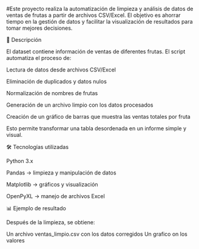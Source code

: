 #Este proyecto realiza la automatización de limpieza y análisis de datos de ventas de frutas a partir de archivos CSV/Excel.
El objetivo es ahorrar tiempo en la gestión de datos y facilitar la visualización de resultados para tomar mejores decisiones.

📌 Descripción

El dataset contiene información de ventas de diferentes frutas.
El script automatiza el proceso de:

Lectura de datos desde archivos CSV/Excel

Eliminación de duplicados y datos nulos

Normalización de nombres de frutas

Generación de un archivo limpio con los datos procesados

Creación de un gráfico de barras que muestra las ventas totales por fruta

Esto permite transformar una tabla desordenada en un informe simple y visual.

🛠️ Tecnologías utilizadas

Python 3.x

Pandas → limpieza y manipulación de datos

Matplotlib → gráficos y visualización

OpenPyXL → manejo de archivos Excel

📊 Ejemplo de resultado

Después de la limpieza, se obtiene:

Un archivo ventas_limpio.csv con los datos corregidos
Un grafico on los valores
